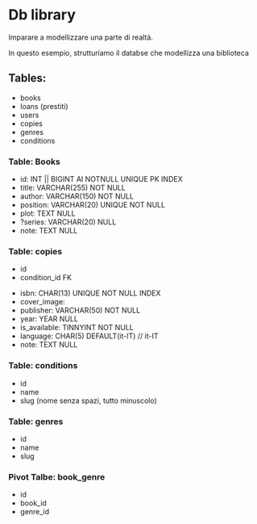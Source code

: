 # Db library

Imparare a modellizzare una parte di realtà.

In questo esempio, strutturiamo il databse che modellizza una biblioteca


## Tables:
- books
- loans (prestiti)
- users
- copies
- genres
- conditions

### Table: Books

- id: INT || BIGINT AI NOTNULL UNIQUE PK INDEX
- title: VARCHAR(255) NOT NULL
- author: VARCHAR(150) NOT NULL
- position: VARCHAR(20) UNIQUE NOT NULL
- plot: TEXT NULL
- ?series: VARCHAR(20) NULL
- note: TEXT NULL

### Table: copies

- id
- condition_id FK
<!-- In un database relazionale, l’abbreviazione FK sta per Foreign Key, cioè chiave esterna.
Una Foreign Key (FK) è un vincolo (constraint) che serve a collegare due tabelle tra loro, garantendo la coerenza dei dati.
In pratica, una FK è un campo (o un insieme di campi) che fa riferimento alla chiave primaria (PK) di un’altra tabella.
Es.
TABELLA CLIENTI
| id_cliente (PK) | nome  | città  |
| --------------- | ----- | ------ |
| 1               | Mario | Roma   |
| 2               | Lucia | Milano |
TABELLA ORDINI
| id_ordine (PK) | data       | id_cliente (FK) |
| -------------- | ---------- | --------------- |
| 101            | 2025-10-31 | 1               |
| 102            | 2025-11-01 | 2               |

id_cliente nella tabella Clienti è la Primary Key (PK).

id_cliente nella tabella Ordini è una Foreign Key (FK) che fa riferimento a Clienti(id_cliente). 

IN SINTESI
| Sigla | Nome completo | Significato                                     |
| ----- | ------------- | ----------------------------------------------- |
| PK    | Primary Key   | Identifica univocamente una riga                |
| FK    | Foreign Key   | Collega una riga a un’altra tabella (relazione) |
-->

- isbn: CHAR(13) UNIQUE NOT NULL INDEX
- cover_image:
- publisher: VARCHAR(50) NOT NULL
- year: YEAR NULL
- is_available: TINNYINT NOT NULL
- language: CHAR(5) DEFAULT(it-IT) // it-IT
- note: TEXT NULL

### Table: conditions

- id
- name
- slug (nome senza spazi, tutto minuscolo)

### Table: genres

- id
- name 
- slug

### Pivot Talbe: book_genre
- id
- book_id
- genre_id